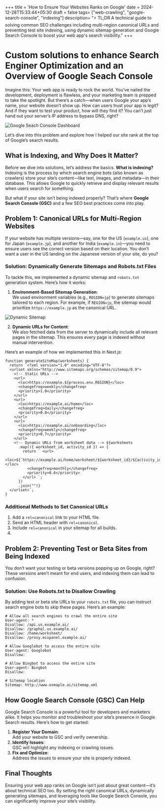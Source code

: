 +++
title = 'How to Ensure Your Websites Ranks on Google'
date = 2024-12-28T15:33:44+05:30
draft = false
tags= ["web-crawling", "google-search-console", "indexing"]
description= "⚡ TL;DR A technical guide to solving common SEO challenges including multi-region canonical URLs and preventing test site indexing, using dynamic sitemap generation and Google Search Console to boost your web app's search visibility."
+++

# Custom solutions to enhance Search Enginer Optimization and an Overview of Google Seach Console

Imagine this: Your web app is ready to rock the world. You’ve nailed the development, deployment is flawless, and your marketing team is prepped to take the spotlight. But there’s a catch—when users Google your app’s name, your website doesn’t show up. How can users trust your app is legit? And if they want to test your product, how will they find it? You can’t just hand out your server’s IP address to bypass DNS, right?

![Google Seach Console Dashboard](/images/GSC-dashboard.png)

Let’s dive into this problem and explore how I helped our site rank at the top of Google’s search results.

## What is Indexing, and Why Does It Matter?

Before we dive into solutions, let’s address the basics. **What is indexing?**  
Indexing is the process by which search engine bots (also known as crawlers) store your site’s content—like text, images, and metadata—in their database. This allows Google to quickly retrieve and display relevant results when users search for something.

But what if your site isn’t being indexed properly? That’s where **Google Search Console (GSC)** and a few SEO best practices come into play.

## Problem 1: Canonical URLs for Multi-Region Websites

If your website has multiple versions—say, one for the US (`example.us`), one for Japan (`example.jp`), and another for India (`example.in`)—you need to ensure users see the correct version based on their location. You don’t want a user in the US landing on the Japanese version of your site, do you?

### Solution: Dynamically Generate Sitemaps and Robots.txt Files

To tackle this, we implemented a dynamic sitemap and `robots.txt` generation system. Here’s how it works:

1.  **Environment-Based Sitemap Generation**:  
    We used environment variables (e.g., `REGION=jp`) to generate sitemaps tailored to each region. For example, if `REGION=jp`, the sitemap would prioritize `https://example.jp` as the canonical URL.

![Dynamic Sitemap](/images/dynamic-sitemap.png)

2.  **Dynamic URLs for Content**:  
    We also fetched data from the server to dynamically include all relevant pages in the sitemap. This ensures every page is indexed without manual intervention.

Here’s an example of how we implemented this in Next.js:

```
function generateSiteMap(worksheets) {
  return `<?xml version="1.0" encoding="UTF-8"?>
  <urlset xmlns="http://www.sitemaps.org/schemas/sitemap/0.9">
    <!-- Static URLs -->
    <url>
      <loc>https://example.${process.env.REGION}</loc>
      <changefreq>weekly</changefreq>
      <priority>1.0</priority>
    </url>
    <url>
      <loc>https://example.ai/home</loc>
      <changefreq>daily</changefreq>
      <priority>0.8</priority>
    </url>
    <url>
      <loc>https://example.ai/onboarding</loc>
      <changefreq>weekly</changefreq>
      <priority>0.7</priority>
    </url>
    <!-- Dynamic URLs from worksheet data --> ${worksheets
      .map(({ worksheet_id, activity_id }) => {
        return ` <url>
          <loc>${`https://example.ai/home/worksheet/${worksheet_id}/${activity_id}`}</loc>
          <changefreq>monthly</changefreq>
          <priority>0.6</priority>
        </url> `;
      })
      .join("")}
  </urlset>`;
}
```

### Additional Methods to Set Canonical URLs

1.  Add a `rel=canonical` link to your HTML file.
2.  Send an HTML header with `rel=canonical`.
3.  Include `rel=canonical` in your sitemap for all builds.
4.

## Problem 2: Preventing Test or Beta Sites from Being Indexed

You don’t want your testing or beta versions popping up on Google, right? These versions aren’t meant for end users, and indexing them can lead to confusion.

### Solution: Use Robots.txt to Disallow Crawling

By adding test or beta site URLs to your `robots.txt` file, you can instruct search engine bots to skip these pages. Here’s an example:

```
# Allow all search engines to crawl the entire site
User-agent: *
Disallow: /api.us.example.ai/
Disallow: /graphql.us.example.ai/
Disallow: /home/worksheet/
Disallow: /proxy.mixpanel.example.ai/

# Allow Googlebot to access the entire site
User-agent: Googlebot
Disallow:

# Allow Bingbot to access the entire site
User-agent: Bingbot
Disallow:

# Sitemap location
Sitemap: http://www.exmaple.ai/sitemap.xml
```

## How Google Search Console (GSC) Can Help

Google Search Console is a powerful tool for developers and marketers alike. It helps you monitor and troubleshoot your site’s presence in Google Search results. Here’s how to get started:

1.  **Register Your Domain**:  
    Add your website to GSC and verify ownership.
2.  **Identify Issues**:  
    GSC will highlight any indexing or crawling issues.
3.  **Fix and Optimize**:  
    Address the issues to ensure your site is properly indexed.

## Final Thoughts

Ensuring your web app ranks on Google isn’t just about great content—it’s about technical SEO too. By setting the right canonical URLs, dynamically generating sitemaps, and leveraging tools like Google Search Console, you can significantly improve your site’s visibility.
